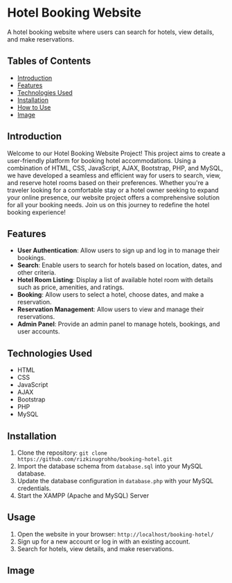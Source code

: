 # Hotel Booking Website
A hotel booking website where users can search for hotels, view details, and make reservations.

## Tables of Contents
- [Introduction](#introduction)
- [Features](#features)
- [Technologies Used](#technologies-used)
- [Installation](#installation)
- [How to Use](#usage)
- [Image](#image)

## Introduction
Welcome to our Hotel Booking Website Project! This project aims to create a user-friendly platform for booking hotel accommodations. Using a combination of HTML, CSS, JavaScript, AJAX, Bootstrap, PHP, and MySQL,
we have developed a seamless and efficient way for users to search, view, and reserve hotel rooms based on their preferences. Whether you're a traveler looking for a comfortable stay or a hotel owner seeking to
expand your online presence, our website project offers a comprehensive solution for all your booking needs. Join us on this journey to redefine the hotel booking experience!

## Features
- **User Authentication**: Allow users to sign up and log in to manage their bookings.
- **Search**: Enable users to search for hotels based on location, dates, and other criteria.
- **Hotel Room Listing**: Display a list of available hotel room with details such as price, amenities, and ratings.
- **Booking**: Allow users to select a hotel, choose dates, and make a reservation.
- **Reservation Management**: Allow users to view and manage their reservations.
- **Admin Panel**: Provide an admin panel to manage hotels, bookings, and user accounts.

## Technologies Used
- HTML
- CSS
- JavaScript
- AJAX
- Bootstrap
- PHP
- MySQL

## Installation
1. Clone the repository: `git clone https://github.com/rizkinugrohho/booking-hotel.git`
2. Import the database schema from `database.sql` into your MySQL database.
3. Update the database configuration in `database.php` with your MySQL credentials.
4. Start the XAMPP (Apache and MySQL) Server

## Usage
1. Open the website in your browser: `http://localhost/booking-hotel/`
2. Sign up for a new account or log in with an existing account.
3. Search for hotels, view details, and make reservations.

## Image
